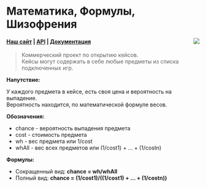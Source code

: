 # Математика, Формулы, Шизофрения

<img src="https://sun9-9.userapi.com/impg/TvxOs5Z6Oq4zIVtUnJD0uvbLUPHa86M0OkuSBQ/xwSvc-KOU-s.jpg?size=107x55&quality=96&sign=80e1a5000a20607c8bd1afe5453abefc&type=album" align="right"/>

#### [Наш сайт](https://in-case.games) | [API](https://api.in-case.games/api/) | [Документация](redirection.md)

> Коммерческий проект по открытию кейсов.</br>
> Кейсы могут содержать в себе любые предметы из
> списка подключенных игр.

<b>Напутствие:</b>

У каждого предмета в кейсе, есть своя цена и вероятность на выпадение.</br>
Вероятность находится, по математической формуле весов.

<b>Обозначения:</b>

- chance - вероятность выпадения предмета</br>
- cost - стоимость предмета</br>
- wh - вес предмета или 1/cost</br>
- whAll - вес всех предметов или (1/cost1) + ... + (1/costn)</br>

<b>Формулы:</b>

- Сокращенный вид: <b>chance = wh/whAll</b>
- Полный вид: <b>chance = (1/cost1)/((1/cost1) + ... + (1/costn))</b>
